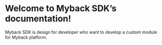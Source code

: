 # Welcome to Myback SDK’s documentation!
Myback SDK is design for developer who want to develop a custom module for Myback platform.

